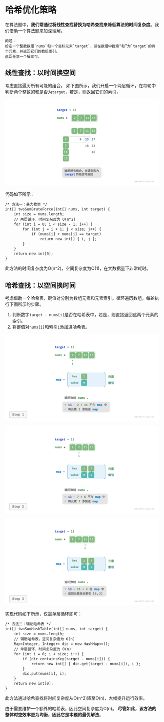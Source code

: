 # 哈希优化策略

在算法题中，**我们常通过将线性查找替换为哈希查找来降低算法的时间复杂度**。我们借助一个算法题来加深理解。

```text
问题：
给定一个整数数组`nums`和一个目标元素`target`，请在数组中搜索“和”为`target`的两个元素，并返回它们的数组索引。
返回任意一个解即可。
```

## 线性查找：以时间换空间

考虑直接遍历所有可能的组合。
如下图所示，我们开启一个两层循环，在每轮中判断两个整数的和是否为`target`，若是，则返回它们的索引。

![线性查找求解两数之和](img/10/04/two_sum_brute_force.png)

代码如下所示：

```text
/* 方法一：暴力枚举 */
int[] twoSumBruteForce(int[] nums, int target) {
    int size = nums.length;
    // 两层循环，时间复杂度为 O(n^2)
    for (int i = 0; i < size - 1; i++) {
        for (int j = i + 1; j < size; j++) {
            if (nums[i] + nums[j] == target)
                return new int[] { i, j };
        }
    }
    return new int[0];
}
```

此方法的时间复杂度为O(n^2)，空间复杂度为O(1)，在大数据量下非常耗时。

## 哈希查找：以空间换时间

考虑借助一个哈希表，键值对分别为数组元素和元素索引。循环遍历数组，每轮执行下图所示的步骤。

1. 判断数字`target - nums[i]`是否在哈希表中，若是，则直接返回这两个元素的索引。
2. 将键值对`nums[i]`和索引`i`添加进哈希表。

![辅助哈希表求解两数之和](img/10/04/two_sum_hashtable_step1.png)

![辅助哈希表求解两数之和](img/10/04/two_sum_hashtable_step2.png)

![辅助哈希表求解两数之和](img/10/04/two_sum_hashtable_step3.png)

实现代码如下所示，仅需单层循环即可：

```text
/* 方法二：辅助哈希表 */
int[] twoSumHashTable(int[] nums, int target) {
    int size = nums.length;
    // 辅助哈希表，空间复杂度为 O(n)
    Map<Integer, Integer> dic = new HashMap<>();
    // 单层循环，时间复杂度为 O(n)
    for (int i = 0; i < size; i++) {
        if (dic.containsKey(target - nums[i])) {
            return new int[] { dic.get(target - nums[i]), i };
        }
        dic.put(nums[i], i);
    }
    return new int[0];
}
```

此方法通过哈希查找将时间复杂度从O(n^2)降至O(n)，大幅提升运行效率。

由于需要维护一个额外的哈希表，因此空间复杂度为O(n)。
**尽管如此，该方法的整体时空效率更为均衡，因此它是本题的最优解法**。